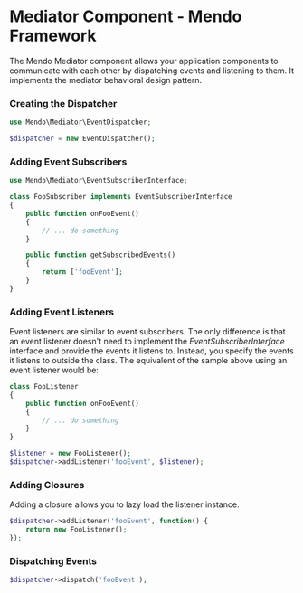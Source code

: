 # Mediator Component - Mendo Framework

The Mendo Mediator component allows your application components to communicate with each other by dispatching events and listening to them. It implements the mediator behavioral design pattern.

### Creating the Dispatcher

```php
use Mendo\Mediator\EventDispatcher;

$dispatcher = new EventDispatcher();
```

### Adding Event Subscribers

```php
use Mendo\Mediator\EventSubscriberInterface;

class FooSubscriber implements EventSubscriberInterface
{
    public function onFooEvent()
    {
        // ... do something
    }

    public function getSubscribedEvents()
    {
        return ['fooEvent'];
    }
}
```

### Adding Event Listeners

Event listeners are similar to event subscribers. 
The only difference is that an event listener doesn't need to implement the *EventSubscriberInterface* interface
and provide the events it listens to. Instead, you specify the events it listens to outside the class.
The equivalent of the sample above using an event listener would be:

```php
class FooListener
{
    public function onFooEvent()
    {
        // ... do something
    }
}

$listener = new FooListener();
$dispatcher->addListener('fooEvent', $listener);
```

### Adding Closures

Adding a closure allows you to lazy load the listener instance.

```php
$dispatcher->addListener('fooEvent', function() {
	return new FooListener();
});
```

### Dispatching Events

```php
$dispatcher->dispatch('fooEvent');
```
